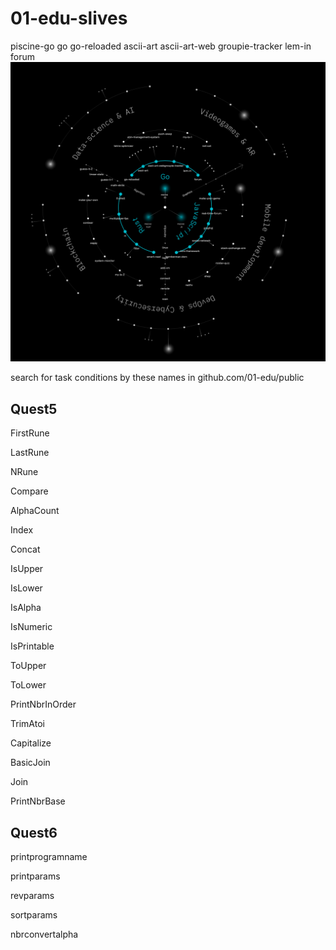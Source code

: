 # 01-edu-slives
piscine-go go go-reloaded ascii-art ascii-art-web groupie-tracker lem-in forum
![IMG](https://raw.githubusercontent.com/Criziz21/01-edu-slives/main/ScreenShot%20Tool%20-20230810220814.png)

search for task conditions by these names in github.com/01-edu/public

## Quest5
FirstRune

LastRune

NRune

Compare

AlphaCount

Index

Concat

IsUpper

IsLower

IsAlpha

IsNumeric

IsPrintable

ToUpper

ToLower

PrintNbrInOrder

TrimAtoi

Capitalize

BasicJoin

Join

PrintNbrBase

## Quest6

printprogramname

printparams

revparams

sortparams

nbrconvertalpha
